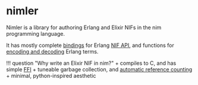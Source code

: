 # nimler

Nimler is a library for authoring Erlang and Elixir NIFs in the nim programming language.

It has mostly complete [<ins>bindings</ins>](https://wltsmrz.github.io/nimler/bindings/) for Erlang [<ins>NIF API</ins>](http://erlang.org/doc/man/erl_nif.html), and functions for [<ins>encoding and decoding<ins>](https://wltsmrz.github.io/nimler/codec/) Erlang terms.

!!! question "Why write an Elixir NIF in nim?"
    + compiles to C, and has simple [FFI](https://nim-lang.org/docs/manual.html#foreign-function-interface)
    + tuneable garbage collection, and [automatic reference counting](https://forum.nim-lang.org/t/5734)
    + minimal, python-inspired aesthetic

